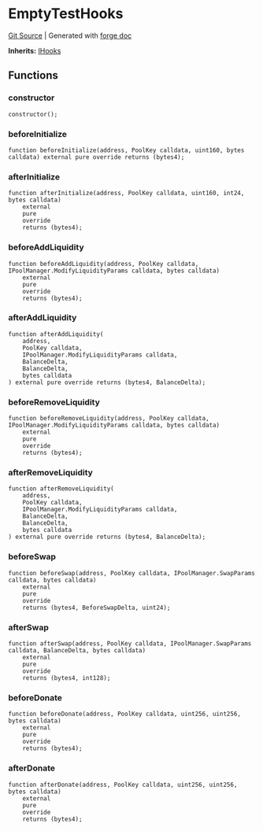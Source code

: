 # EmptyTestHooks
[Git Source](https://github.com/Uniswap/v4-core/blob/1141642f8ba4665a50660886a8a8401526677045/src/test/EmptyTestHooks.sol)
| Generated with [forge doc](https://book.getfoundry.sh/reference/forge/forge-doc)

**Inherits:**
[IHooks](contracts/v4/reference/core/interfaces/IHooks.md)


## Functions
### constructor


```solidity
constructor();
```

### beforeInitialize


```solidity
function beforeInitialize(address, PoolKey calldata, uint160, bytes calldata) external pure override returns (bytes4);
```

### afterInitialize


```solidity
function afterInitialize(address, PoolKey calldata, uint160, int24, bytes calldata)
    external
    pure
    override
    returns (bytes4);
```

### beforeAddLiquidity


```solidity
function beforeAddLiquidity(address, PoolKey calldata, IPoolManager.ModifyLiquidityParams calldata, bytes calldata)
    external
    pure
    override
    returns (bytes4);
```

### afterAddLiquidity


```solidity
function afterAddLiquidity(
    address,
    PoolKey calldata,
    IPoolManager.ModifyLiquidityParams calldata,
    BalanceDelta,
    BalanceDelta,
    bytes calldata
) external pure override returns (bytes4, BalanceDelta);
```

### beforeRemoveLiquidity


```solidity
function beforeRemoveLiquidity(address, PoolKey calldata, IPoolManager.ModifyLiquidityParams calldata, bytes calldata)
    external
    pure
    override
    returns (bytes4);
```

### afterRemoveLiquidity


```solidity
function afterRemoveLiquidity(
    address,
    PoolKey calldata,
    IPoolManager.ModifyLiquidityParams calldata,
    BalanceDelta,
    BalanceDelta,
    bytes calldata
) external pure override returns (bytes4, BalanceDelta);
```

### beforeSwap


```solidity
function beforeSwap(address, PoolKey calldata, IPoolManager.SwapParams calldata, bytes calldata)
    external
    pure
    override
    returns (bytes4, BeforeSwapDelta, uint24);
```

### afterSwap


```solidity
function afterSwap(address, PoolKey calldata, IPoolManager.SwapParams calldata, BalanceDelta, bytes calldata)
    external
    pure
    override
    returns (bytes4, int128);
```

### beforeDonate


```solidity
function beforeDonate(address, PoolKey calldata, uint256, uint256, bytes calldata)
    external
    pure
    override
    returns (bytes4);
```

### afterDonate


```solidity
function afterDonate(address, PoolKey calldata, uint256, uint256, bytes calldata)
    external
    pure
    override
    returns (bytes4);
```

